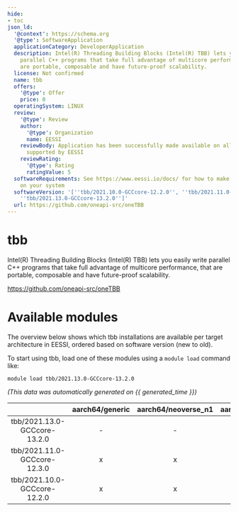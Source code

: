 ```yaml
---
hide:
- toc
json_ld:
  '@context': https://schema.org
  '@type': SoftwareApplication
  applicationCategory: DeveloperApplication
  description: Intel(R) Threading Building Blocks (Intel(R) TBB) lets you easily write
    parallel C++ programs that take full advantage of multicore performance, that
    are portable, composable and have future-proof scalability.
  license: Not confirmed
  name: tbb
  offers:
    '@type': Offer
    price: 0
  operatingSystem: LINUX
  review:
    '@type': Review
    author:
      '@type': Organization
      name: EESSI
    reviewBody: Application has been successfully made available on all architectures
      supported by EESSI
    reviewRating:
      '@type': Rating
      ratingValue: 5
  softwareRequirements: See https://www.eessi.io/docs/ for how to make EESSI available
    on your system
  softwareVersion: '[''tbb/2021.10.0-GCCcore-12.2.0'', ''tbb/2021.11.0-GCCcore-12.3.0'',
    ''tbb/2021.13.0-GCCcore-13.2.0'']'
  url: https://github.com/oneapi-src/oneTBB
---
```


tbb
===


Intel(R) Threading Building Blocks (Intel(R) TBB) lets you easily write parallel C++ programs that take full advantage of multicore performance, that are portable, composable and have future-proof scalability.

https://github.com/oneapi-src/oneTBB
# Available modules


The overview below shows which tbb installations are available per target architecture in EESSI, ordered based on software version (new to old).

To start using tbb, load one of these modules using a `module load` command like:

```shell
module load tbb/2021.13.0-GCCcore-13.2.0
```

*(This data was automatically generated on {{ generated_time }})*  

| |aarch64/generic|aarch64/neoverse_n1|aarch64/neoverse_v1|aarch64/nvidia/grace|x86_64/generic|x86_64/amd/zen2|x86_64/amd/zen3|x86_64/amd/zen4|x86_64/intel/cascadelake|x86_64/intel/haswell|x86_64/intel/icelake|x86_64/intel/sapphirerapids|x86_64/intel/skylake_avx512|
| :---: | :---: | :---: | :---: | :---: | :---: | :---: | :---: | :---: | :---: | :---: | :---: | :---: | :---: |
|tbb/2021.13.0-GCCcore-13.2.0|-|-|-|-|x|x|x|x|x|x|x|x|x|
|tbb/2021.11.0-GCCcore-12.3.0|x|x|x|x|x|x|x|x|x|x|x|x|x|
|tbb/2021.10.0-GCCcore-12.2.0|x|x|x|x|x|x|x|x|x|x|x|x|x|
